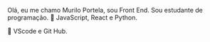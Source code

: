 Olá, eu me chamo Murilo Portela, sou Front End. Sou estudante de programação.
🦄 JavaScript, React e Python.

💼 VScode e Git Hub.
